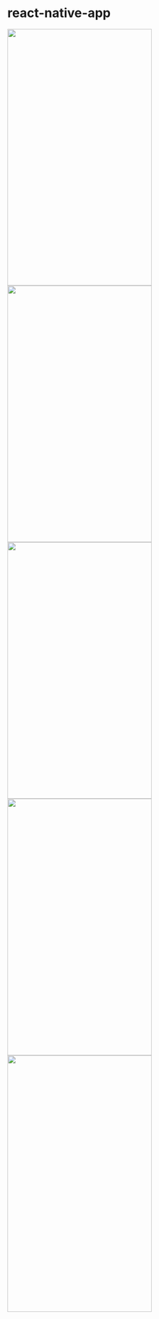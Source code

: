 # react-native-app
<img src="https://i.ibb.co/sC6zkqZ/Screenshot-1620813532.png" data-canonical-src="https://gyazo.com/eb5c5741b6a9a16c692170a41a49c858.png" width="325" height="578" />
<img src="https://i.ibb.co/sC6zkqZ/Screenshot-1620813532.png" data-canonical-src="https://gyazo.com/eb5c5741b6a9a16c692170a41a49c858.png" width="325" height="578" />
<img src="https://i.ibb.co/sC6zkqZ/Screenshot-1620813532.png" data-canonical-src="https://gyazo.com/eb5c5741b6a9a16c692170a41a49c858.png" width="325" height="578" />
<img src="https://i.ibb.co/sC6zkqZ/Screenshot-1620813532.png" data-canonical-src="https://gyazo.com/eb5c5741b6a9a16c692170a41a49c858.png" width="325" height="578" />
<img src="https://i.ibb.co/sC6zkqZ/Screenshot-1620813532.png" data-canonical-src="https://gyazo.com/eb5c5741b6a9a16c692170a41a49c858.png" width="325" height="578" />
